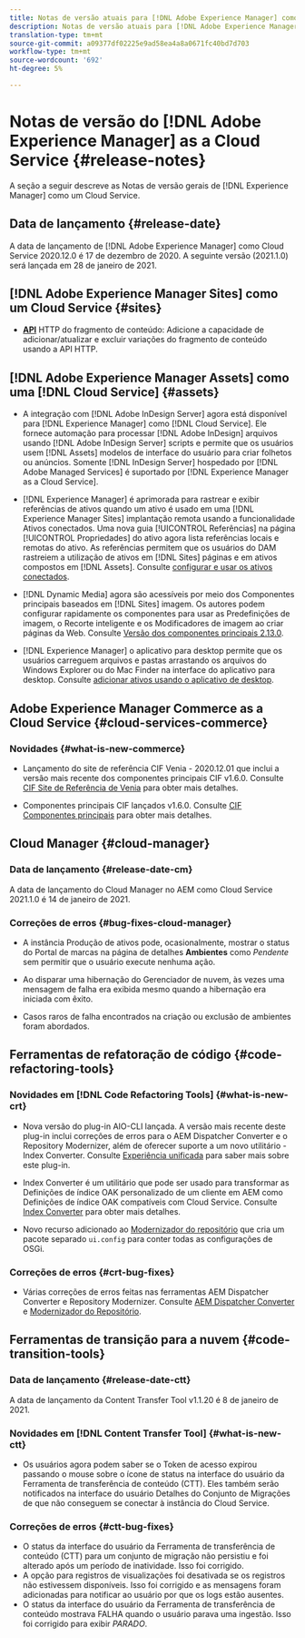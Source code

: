 ```yaml
---
title: Notas de versão atuais para [!DNL Adobe Experience Manager] como um Cloud Service.
description: Notas de versão atuais para [!DNL Adobe Experience Manager] como um Cloud Service.
translation-type: tm+mt
source-git-commit: a09377df02225e9ad58ea4a8a0671fc40bd7d703
workflow-type: tm+mt
source-wordcount: '692'
ht-degree: 5%

---
```



# Notas de versão do [!DNL Adobe Experience Manager] as a Cloud Service {#release-notes}

A seção a seguir descreve as Notas de versão gerais de [!DNL Experience Manager] como um Cloud Service.

## Data de lançamento {#release-date}

A data de lançamento de [!DNL Adobe Experience Manager] como Cloud Service 2020.12.0 é 17 de dezembro de 2020.
A seguinte versão (2021.1.0) será lançada em 28 de janeiro de 2021.

## [!DNL Adobe Experience Manager Sites] como um Cloud Service  {#sites}

* **[API](/help/assets/content-fragments/assets-api-content-fragments.md)** HTTP do fragmento de conteúdo: Adicione a capacidade de adicionar/atualizar e excluir variações do fragmento de conteúdo usando a API HTTP.

## [!DNL Adobe Experience Manager Assets] como uma  [!DNL Cloud Service] {#assets}

* A integração com [!DNL Adobe InDesign Server] agora está disponível para [!DNL Experience Manager] como [!DNL Cloud Service]. Ele fornece automação para processar [!DNL Adobe InDesign] arquivos usando [!DNL Adobe InDesign Server] scripts e permite que os usuários usem [!DNL Assets] modelos de interface do usuário para criar folhetos ou anúncios. Somente [!DNL InDesign Server] hospedado por [!DNL Adobe Managed Services] é suportado por [!DNL Experience Manager as a Cloud Service]. <!-- TBD: Add link to article. -->

* [!DNL Experience Manager] é aprimorada para rastrear e exibir referências de ativos quando um ativo é usado em uma  [!DNL Experience Manager Sites] implantação remota usando a funcionalidade Ativos conectados. Uma nova guia [!UICONTROL Referências] na página [!UICONTROL Propriedades] do ativo agora lista referências locais e remotas do ativo. As referências permitem que os usuários do DAM rastreiem a utilização de ativos em [!DNL Sites] páginas e em ativos compostos em [!DNL Assets]. Consulte [configurar e usar os ativos conectados](/help/assets/use-assets-across-connected-assets-instances.md).

* [!DNL Dynamic Media] agora são acessíveis por meio dos Componentes principais baseados em  [!DNL Sites] imagem. Os autores podem configurar rapidamente os componentes para usar as Predefinições de imagem, o Recorte inteligente e os Modificadores de imagem ao criar páginas da Web. Consulte [Versão dos componentes principais 2.13.0](https://github.com/adobe/aem-core-wcm-components/releases/tag/core.wcm.components.reactor-2.13.0).

* [!DNL Experience Manager] o aplicativo para desktop permite que os usuários carreguem arquivos e pastas arrastando os arquivos do Windows Explorer ou do Mac Finder na interface do aplicativo para desktop. Consulte [adicionar ativos usando o aplicativo de desktop](https://experienceleague.adobe.com/docs/experience-manager-desktop-app/using/using.html#upload-and-add-new-assets-to-aem).

## Adobe Experience Manager Commerce as a Cloud Service {#cloud-services-commerce}

### Novidades {#what-is-new-commerce}

* Lançamento do site de referência CIF Venia - 2020.12.01 que inclui a versão mais recente dos componentes principais CIF v1.6.0. Consulte [CIF Site de Referência de Venia](https://github.com/adobe/aem-cif-guides-venia/releases/tag/venia-2020.12.01) para obter mais detalhes.

* Componentes principais CIF lançados v1.6.0. Consulte [CIF Componentes principais](https://github.com/adobe/aem-core-cif-components/releases/tag/core-cif-components-reactor-1.6.0) para obter mais detalhes.

## Cloud Manager {#cloud-manager}

### Data de lançamento {#release-date-cm}

A data de lançamento do Cloud Manager no AEM como Cloud Service 2021.1.0 é 14 de janeiro de 2021.

### Correções de erros {#bug-fixes-cloud-manager}

* A instância Produção de ativos pode, ocasionalmente, mostrar o status do Portal de marcas na página de detalhes **Ambientes** como *Pendente* sem permitir que o usuário execute nenhuma ação.

* Ao disparar uma hibernação do Gerenciador de nuvem, às vezes uma mensagem de falha era exibida mesmo quando a hibernação era iniciada com êxito.

* Casos raros de falha encontrados na criação ou exclusão de ambientes foram abordados.

## Ferramentas de refatoração de código {#code-refactoring-tools}

### Novidades em [!DNL Code Refactoring Tools] {#what-is-new-crt}

* Nova versão do plug-in AIO-CLI lançada. A versão mais recente deste plug-in inclui correções de erros para o AEM Dispatcher Converter e o Repository Modernizer, além de oferecer suporte a um novo utilitário - Index Converter. Consulte [Experiência unificada](https://experienceleague.adobe.com/docs/experience-manager-cloud-service/moving/refactoring-tools/unified-experience.html?lang=en#benefits) para saber mais sobre este plug-in.

* Index Converter é um utilitário que pode ser usado para transformar as Definições de índice OAK personalizado de um cliente em AEM como Definições de índice OAK compatíveis com Cloud Service. Consulte [Index Converter](https://github.com/adobe/aem-cloud-service-source-migration/tree/master/packages/index-converter) para obter mais detalhes.

* Novo recurso adicionado ao [Modernizador do repositório](https://github.com/adobe/aem-cloud-service-source-migration/tree/master/packages/repository-modernizer) que cria um pacote separado `ui.config` para conter todas as configurações de OSGi.

### Correções de erros {#crt-bug-fixes}

* Várias correções de erros feitas nas ferramentas AEM Dispatcher Converter e Repository Modernizer. Consulte [AEM Dispatcher Converter](https://github.com/adobe/aem-cloud-service-source-migration/tree/master/packages/dispatcher-converter) e [Modernizador do Repositório](https://github.com/adobe/aem-cloud-service-source-migration/tree/master/packages/repository-modernizer).

## Ferramentas de transição para a nuvem {#code-transition-tools}

### Data de lançamento {#release-date-ctt}

A data de lançamento da Content Transfer Tool v1.1.20 é 8 de janeiro de 2021.

### Novidades em [!DNL Content Transfer Tool] {#what-is-new-ctt}

* Os usuários agora podem saber se o Token de acesso expirou passando o mouse sobre o ícone de status na interface do usuário da Ferramenta de transferência de conteúdo (CTT). Eles também serão notificados na interface do usuário Detalhes do Conjunto de Migrações de que não conseguem se conectar à instância do Cloud Service.

### Correções de erros {#ctt-bug-fixes}

* O status da interface do usuário da Ferramenta de transferência de conteúdo (CTT) para um conjunto de migração não persistiu e foi alterado após um período de inatividade. Isso foi corrigido.
* A opção para registros de visualizações foi desativada se os registros não estivessem disponíveis. Isso foi corrigido e as mensagens foram adicionadas para notificar ao usuário por que os logs estão ausentes.
* O status da interface do usuário da Ferramenta de transferência de conteúdo mostrava FALHA quando o usuário parava uma ingestão. Isso foi corrigido para exibir *PARADO*.

